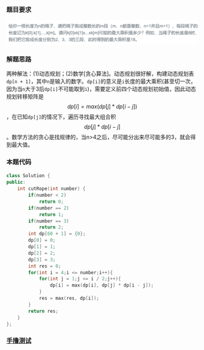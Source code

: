 ### 题目要求

![](pic/offer14.png)

### 解题思路

两种解法：(1)动态规划；(2)数学[贪心算法]。动态规划很好解，构建动态规划表`dp[n + 1]`，其中`n`是输入的数字。`dp[i]`的意义是`i`长度的最大乘积(甚至切一次，因为当`n`大于3后`dp[i]`不可能取到`i`)，需要定义前四个动态规划初始值，因此动态规划转移矩阵是$$dp[i] = max(dp[j] * dp[i - j])$$，在已知`dp[j]`的情况下，遍历寻找最大组合积$$dp[j] * dp[i - j]$$。数学方法的贪心是找规律的，当n>4之后，尽可能分出来尽可能多的3，就会得到最大值。

### 本题代码

```c++
class Solution {
public:
    int cutRope(int number) {
        if(number < 2)
            return 0;
        if(number == 2)
            return 1;
        if(number == 3)
            return 2;
        int dp[60 + 1] = {0};
        dp[0] = 0;
        dp[1] = 1;
        dp[2] = 2;
        dp[3] = 3;
        int res = 0;
        for(int i = 4;i <= number;i++){
            for(int j = 1;j <= i / 2;j++){
                dp[i] = max(dp[i], dp[j] * dp[i - j]);
            }
            res = max(res, dp[i]);
        }
        return res;
    }
};
```

### [手撸测试](https://www.nowcoder.com/practice/57d85990ba5b440ab888fc72b0751bf8?tpId=13&tqId=33257&tPage=4&rp=4&ru=%2Fta%2Fcoding-interviews&qru=%2Fta%2Fcoding-interviews%2Fquestion-ranking)  

